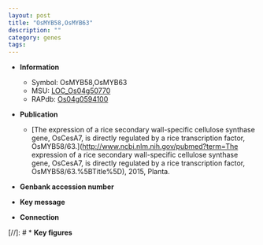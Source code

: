 ```yaml
---
layout: post
title: "OsMYB58,OsMYB63"
description: ""
category: genes
tags: 
---
```


* **Information**  
    + Symbol: OsMYB58,OsMYB63  
    + MSU: [LOC_Os04g50770](http://rice.uga.edu/cgi-bin/ORF_infopage.cgi?orf=LOC_Os04g50770)  
    + RAPdb: [Os04g0594100](http://rapdb.dna.affrc.go.jp/viewer/gbrowse_details/irgsp1?name=Os04g0594100)  

* **Publication**  
    + [The expression of a rice secondary wall-specific cellulose synthase gene, OsCesA7, is directly regulated by a rice transcription factor, OsMYB58/63.](http://www.ncbi.nlm.nih.gov/pubmed?term=The expression of a rice secondary wall-specific cellulose synthase gene, OsCesA7, is directly regulated by a rice transcription factor, OsMYB58/63.%5BTitle%5D), 2015, Planta.

* **Genbank accession number**  

* **Key message**  

* **Connection**  

[//]: # * **Key figures**  


